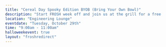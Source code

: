 ```yaml
---
title: "Cereal Day Spooky Edition BYOB (Bring Your Own Bowl)"
description: "Start FROSH week off and join us at the grill for a free pancake breakfast at Tonken Plaza (courtyard in front of the Engineering Building)! Pancakes and syrup will be provided! While supplies last."
location: "Engineering Lounge"
eventdate: "Tuesday, October 29th"
time: "9:00am - 11:00am"
halloweekevent: true
layout: "froshredirect"
---
```

